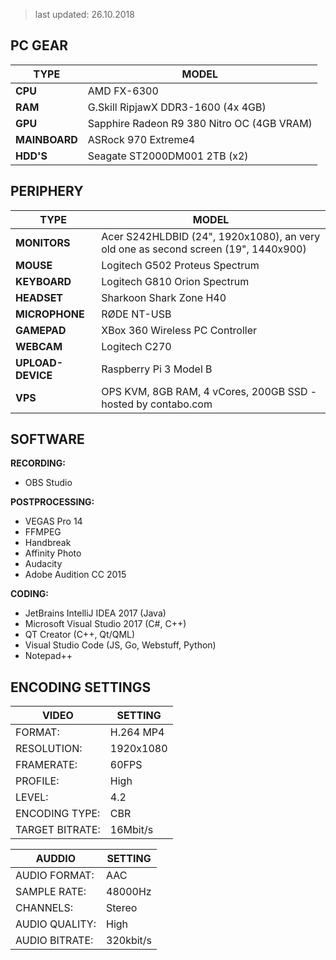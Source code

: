 > last updated: 26.10.2018

## PC GEAR
| TYPE          | MODEL       |
|---------------|-------------|
| **CPU**       | AMD FX-6300 |
| **RAM**       | G.Skill RipjawX DDR3-1600 (4x 4GB) |
| **GPU**       | Sapphire Radeon R9 380 Nitro OC (4GB VRAM) | 
| **MAINBOARD** | ASRock 970 Extreme4 |
| **HDD'S**     | Seagate ST2000DM001 2TB (x2) |


## PERIPHERY

| TYPE              | MODEL |
|-------------------|-------|
| **MONITORS**      |  Acer S242HLDBID (24", 1920x1080), an very old one as second screen (19", 1440x900) |
| **MOUSE**         |  Logitech G502 Proteus Spectrum |
| **KEYBOARD**      |  Logitech G810 Orion Spectrum |
| **HEADSET**       |  Sharkoon Shark Zone H40 |
| **MICROPHONE**    |  RØDE NT-USB |
| **GAMEPAD**       |  XBox 360 Wireless PC Controller |
| **WEBCAM**        |  Logitech C270 |
| **UPLOAD-DEVICE** |  Raspberry Pi 3 Model B |
| **VPS**           | OPS KVM, 8GB RAM, 4 vCores, 200GB SSD - hosted by contabo.com |


## SOFTWARE

**RECORDING:**<br>
- OBS Studio

**POSTPROCESSING:**<br>
- VEGAS Pro 14
- FFMPEG
- Handbreak
- Affinity Photo
- Audacity
- Adobe Audition CC 2015

**CODING:**<br>
- JetBrains IntelliJ IDEA 2017 (Java)
- Microsoft Visual Studio 2017 (C#, C++)
- QT Creator (C++, Qt/QML)
- Visual Studio Code (JS, Go, Webstuff, Python)
- Notepad++


## ENCODING SETTINGS

| VIDEO         | SETTING |
|---------------|---------|
|FORMAT:        |  H.264 MP4 |
|RESOLUTION:    |  1920x1080 |
|FRAMERATE:     |  60FPS |
|PROFILE:       |  High |
|LEVEL:         |  4.2 |
|ENCODING TYPE: |  CBR |
|TARGET BITRATE:|  16Mbit/s |

| AUDDIO         | SETTING |
|----------------|---------|
| AUDIO FORMAT:  |   AAC |
| SAMPLE RATE:   |   48000Hz |
| CHANNELS:      |   Stereo |
| AUDIO QUALITY: |   High |
| AUDIO BITRATE: |   320kbit/s |
